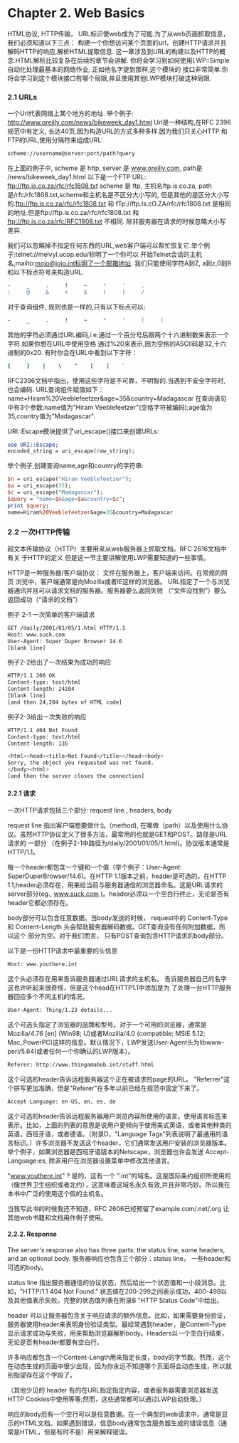 # Chapter 2. Web Basics

HTML协议, HTTP传输， URL标识使web成为了可能.为了从web页面抓取信息， 我们必须知道以下三点：
构建一个你想访问某个页面的url，创建HTTP请求并且解码HTTP的响应,解析HTML提取信息.
这一章涉及到URL的构建以及HTTP的概念.HTML解析比较复杂在后续的章节会讲解.
你将会学习到如何使用LWP::Simple自动化处理最基本的网络作业, 正如他名字提到那样,这个模块的
接口非常简单.你将会学习到这个模块接口有哪个局限,并且使用其他LWP模块打破这种局限.

### 2.1 URLs
一个Url代表网络上某个地方的地址. 举个例子:
http://www.oreilly.com/news/bikeweek_day1.html
Url是一种结构,在RFC 2396规范中有定义, 长达40页,因为构造URL的方式多种多样.因为我们只关心HTTP
和FTP的URL,使用分隔符来组成URL:
```sh
scheme://username@server:port/path?query
```
在上面的例子中, scheme 是 http, server 是 www.oreilly.com, path是 /news/bikeweek_day1.html
以下是一个FTP URL:
    ftp://ftp.is.co.za/rfc/rfc1808.txt
scheme 是 ftp, 主机名ftp.is.co.za, path是/rfc/rfc1808.txt,scheme和主机名是不区分大小写的,
但是其他的是区分大小写的.ftp://ftp.is.co.za/rfc/rfc1808.txt 和 fTp://ftp.Is.cO.ZA/rfc/rfc1808.txt
是相同的地址.但是ftp://ftp.is.co.za/rfc/rfc1808.txt 和 ftp://ftp.is.co.za/rfc/RFC1808.txt 不相同.
除非服务器在请求的时候忽略大小写差异.

我们可以忽略掉不指定任何东西的URL,web客户端可以帮忙恢复它.举个例子:telnet://melvyl.ucop.edu/标明了一个你可以
开始Telnet会话的主机名,mailto:mojo@jojo.int标明了一个邮箱地址.
我们只能使用字符A到Z, a到z,0到9和以下标点符号来构造URL.
```sh
-     _     .     !     ~     *     '     ,
:     @     &     +     $     (     )     /
```
对于查询组件, 规则也是一样的,只有以下标点可以:
```sh
-     _     .     !     ~     *     '     (     )
```
其他的字符必须通过URL编码,i.e:通过一个百分号后跟两个十六进制数来表示一个字符.如果你想在URL中使用空格
通过%20来表示,因为空格的ASCII码是32,十六进制的0x20.
有时你会在URL中看到以下字符：
```sh
{     }    |    \    ^    [    ]    `
```
RFC2396文档中指出，使用这些字符是不可靠，不明智的.当遇到不安全字符时,也会编码.
URL查询组件赋值如下：
name=Hiram%20Veeblefeetzer&age=35&country=Madagascar
在查询语句中有3个参数:name值为"Hiram Veeblefeetzer"(空格字符被编码);age值为35,country值为"Madagascar".

URI::Escape模块提供了uri_escape()接口来创建URLs:
```perl
use URI::Escape;
encoded_string = uri_escape(raw_string);
```

举个例子,创建查询name,age和country的字符串:
```perl
$n = uri_escape("Hiram Veeblefeetzer");
$a = uri_escape(35);
$c = uri_escape("Madagascar");
$query = "name=$n&age=$a&country=$c";
print $query;
name=Hiram%20Veeblefeetzer&age=35&country=Madagascar
```


### 2.2 一次HTTP传输
超文本传输协议（HTTP）主要用来从web服务器上抓取文档。RFC 2616文档中有关 于HTTP的定义
但是这一节主要讲解使用LWP需要知道的一些事情。

HTTP是一种服务器/客户端协议： 文件在服务器上，客户端来访问。在常规的网页 浏览中，客户端通常是向Mozilla或者IE这样的浏览器。
URL指定了一个与浏览器通讯并且可以请求文档的服务器。服务器要么返回失败 （“文件没找到”）要么返回成功（“请求的文档”）

例子 2-1 一次简单的客户端请求
```sh
GET /daily/2001/01/05/1.html HTTP/1.1
Host: www.suck.com
User-Agent: Super Duper Browser 14.6
[blank line]
```

例子2-2给出了一次结果为成功的响应
```sh
HTTP/1.1 200 OK
Content-type: text/html
Content-length: 24204
[blank line]
[and then 24,204 bytes of HTML code]
```

例子2-3给出一次失败的响应
```sh
HTTP/1.1 404 Not Found
Content-type: text/html
Content-length: 135

<html><head><title>Not Found</title></head><body>
Sorry, the object you requested was not found.
</body><html>
[and then the server closes the connection]
```


#### 2.2.1 请求

一次HTTP请求包括三个部分: request line , headers, body

request line 指出客户端想要做什么（method), 在哪做（path）以及使用什么协 议。虽然HTTP协议定义了很多方法，最常用的也就是GET和POST。路径是URL请求的 一部分
（在例子2-1中路径为/daily/2001/01/05/1.html)。协议版本通常是HTTP/1.1。

每一个header都包含一个键和一个值（举个例子：User-Agent: SuperDuperBrowser/14.6)。在HTTP 1.1版本之前，header是可选的。在HTTP 1.1,header必须存在，用来给当前与服务器通信的浏览器命名。这是URL请求的 server部分(eg., www.suck.com )。header必须以一个空白行终止，无论是否有 header它都必须存在。

body部分可以包含任意数据。当body发送的时候， request中的 Content-Type和 Content-Length 头会帮助服务器解码数据。GET查询没有任何附加数据，所以这个 部分为空。对于我们而言，
只有POST查询包含HTTP请求的body部分。

以下是一份HTTP请求中最重要的头信息
```sh
Host: www.youthere.int
```
这个头必须存在用来告诉服务器通过URL请求的主机名。
告诉服务器自己的名字这也许听起来很奇怪，但是这个head在HTTP1.1中添加是为 了处理一台HTTP服务器回应多个不同主机的情况。

```sh
User-Agent: Thing/1.23 details...
```

这个可选头指定了浏览器的品牌和型号。对于一个可用的浏览器，通常是 Mozilla/4.76 [en] (Win98; U)或者Mozilla/4.0 (compatible; MSIE 5.12; Mac_PowerPC)这样的信息。默认情况下，LWP发送User-Agent头为libwww-perl/5.64(或者任何一个你确认的LWP版本）。

```sh
Referer: http://www.thingamabob.int/stuff.html
```
这个可选的header告诉远程服务器这个正在被请求的page的URL。
"Referrer"这个拼写更加准确，但是"Referer"在多年以前已经在规范中固定下来了。

```sh
Accept-Language: en-US, en, es, de
```
这个可选的header告诉远程服务器用户浏览内容所使用的语言，使用语言标签来表示。比如，上面的列表的意思是说用户更倾向于使用美式英语，或者其他种类的英语，西班牙语，或者德语。（附录D，"Language Tags"列表说明了最通用的语言标识。）许多浏览器不发送这个header，它们通常发送用户安装的浏览器版本。举个例子，如果浏览器是西班牙语版本的Netscape，浏览器也许会发送 Accept-Language:es, 除非用户在浏览器设置菜单中修改其他语言。

"www.youthere.int" ? 是的，这有一个 ".int"的域名。这是国际条约组织所使用的（像世界卫生组织或者北约），这意味着这域名永久有效,并且非常巧妙。所以我在本书中广泛的使用这个假的主机名。

当我写此书的时候我还不知道，RFC 2606已经预留了example.com/.net/.org 让其他web书籍和文档用作例子使用。

#### 2.2.2. Response

The server's response also has three parts: the status line, some headers, and an optional body.
服务器响应也包含三个部分：status line， 一些header和可选的body。


status line 指出服务器通信的协议状态，然后给出一个状态值和一小段消息。比如，"HTTP/1.1 404 Not Found." 状态值在200-299之间表示成功，400-499以及其他值表示失败。完整的状态值列表在附录B "HTTP Status Code"中给出。


header 可以让服务器包含关于响应请求的额外信息。比如，如果需要身份验证，服务器使用header来表明身份验证类型。最经常遇到header，是Content-Type显示请求成功与失败，用来帮助浏览器解析body。Headers以一个空白行结束，无论是否有header都要有空白行。

许多响应都包含一个Content-Length用来指定长度，body的字节数。然而，这个在动态生成的页面中很少出现，因为你永远不知道哪个页面将会动态生成，所以就别指望存在这个字段了。

（其他少见的 header 有的在URL指定指定内容，或者服务器需要浏览器发送HTTP Cookies中使用等等;然而，这些通常都可以通过LWP自动处理。）


响应的body后有一个空行可以是任意数据。在一个典型的web请求中，通常是显示的HTML文档。如果遇到错误，信息body通常包含服务器生成的错误信息（通常是HTML，但是有时不是）用来解释错误。









